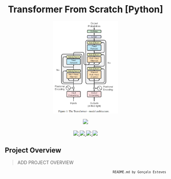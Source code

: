 <p>
<div align="center">

# Transformer From Scratch [Python]
</div>
</p>

<p align="center" width="100%">
    <img src="./Transformer From Scratch/Assets/Transformer_Diagram.png" width="40%" height="40%" />
</p>

<div align="center">
    <a>
        <img src="https://img.shields.io/badge/Made%20with-Python-white?style=for-the-badge&logo=Python&logoColor=white">
    </a>
</div>

<br/>

<div align="center">
    <a href="https://github.com/EstevesX10/REPO_NAME_HERE/blob/main/LICENSE">
        <img src="https://img.shields.io/github/license/EstevesX10/REPO_NAME_HERE?style=flat&logo=gitbook&logoColor=white&label=License&color=white">
    </a>
    <a href="">
        <img src="https://img.shields.io/github/repo-size/EstevesX10/REPO_NAME_HERE?style=flat&logo=googlecloudstorage&logoColor=white&logoSize=auto&label=Repository%20Size&color=white">
    </a>
    <a href="">
        <img src="https://img.shields.io/github/stars/EstevesX10/REPO_NAME_HERE?style=flat&logo=adafruit&logoColor=white&logoSize=auto&label=Stars&color=white">
    </a>
    <a href="https://github.com/EstevesX10/REPO_NAME_HERE/blob/main/DEPENDENCIES.md">
        <img src="https://img.shields.io/badge/Dependencies-DEPENDENCIES.md-white?style=flat&logo=anaconda&logoColor=white&logoSize=auto&color=white"> 
    </a>
</div>

## Project Overview

> ADD PROJECT OVERVIEW

<div align="right">
<sub>
<!-- <sup></sup> -->

`README.md by Gonçalo Esteves`
</sub>
</div>
